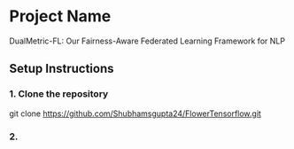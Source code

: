 # Project Name
DualMetric-FL: Our Fairness-Aware Federated Learning Framework for NLP

## Setup Instructions

### 1. Clone the repository
git clone https://github.com/Shubhamsgupta24/FlowerTensorflow.git

### 2. 